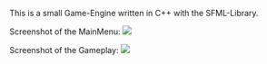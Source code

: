 This is a small Game-Engine written in C++ with the SFML-Library.

Screenshot of the MainMenu:
![][menu]

Screenshot of the Gameplay:
![][game]

[menu]: https://github.com/hutte93/SFML-Game-Engine/tree/master/assets/gfx/Menu.png
[game]: https://github.com/hutte93/SFML-Game-Engine/tree/master/assets/gfx/Game.png

